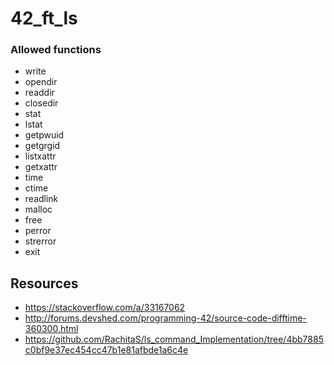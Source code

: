 # 42_ft_ls

### Allowed functions

- write
- opendir
- readdir
- closedir 
- stat
- lstat
- getpwuid
- getgrgid 
- listxattr 
- getxattr 
- time
- ctime
- readlink 
- malloc
- free
- perror
- strerror 
- exit

## Resources

- https://stackoverflow.com/a/33167062
- http://forums.devshed.com/programming-42/source-code-difftime-360300.html
- https://github.com/RachitaS/ls_command_Implementation/tree/4bb7885c0bf9e37ec454cc47b1e81afbde1a6c4e
